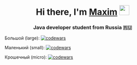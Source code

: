 <h1 align="center">Hi there, I'm <a href="https://daniilshat.ru/" target="_blank">Maxim</a> 
<img src="https://github.com/blackcater/blackcater/raw/main/images/Hi.gif" height="32"/></h1>
<h3 align="center">Java developer student from Russia 🇷🇺</h3>

Большой (large):
[![codewars](https://www.codewars.com/users/Максим%20Кизилов/badges/large)](https://www.codewars.com/users/Максим%20Кизилов)

Маленький (small):
[![codewars](https://www.codewars.com/users/Максим%20Кизилов/badges/small)](https://www.codewars.com/users/Максим%20Кизилов)

Крошечный (micro):
[![codewars](https://www.codewars.com/users/Максим%20Кизилов/badges/micro)](https://www.codewars.com/users/Максим%20Кизилов)
